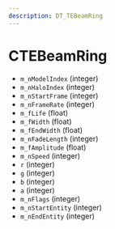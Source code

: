 ```yaml
---
description: DT_TEBeamRing
---
```


# CTEBeamRing


* `m_nModelIndex` (integer)
* `m_nHaloIndex` (integer)
* `m_nStartFrame` (integer)
* `m_nFrameRate` (integer)
* `m_fLife` (float)
* `m_fWidth` (float)
* `m_fEndWidth` (float)
* `m_nFadeLength` (integer)
* `m_fAmplitude` (float)
* `m_nSpeed` (integer)
* `r` (integer)
* `g` (integer)
* `b` (integer)
* `a` (integer)
* `m_nFlags` (integer)
* `m_nStartEntity` (integer)
* `m_nEndEntity` (integer)